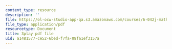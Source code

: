```yaml
---
content_type: resource
description: ''
file: https://ol-ocw-studio-app-qa.s3.amazonaws.com/courses/6-042j-mathematics-for-computer-science-spring-2015/a1481577ce526bedf7fa08fa1ef3157a_TIQ3xN38jgM.pdf
file_type: application/pdf
resourcetype: Document
title: 3play pdf file
uid: a1481577-ce52-6bed-f7fa-08fa1ef3157a
---
```

